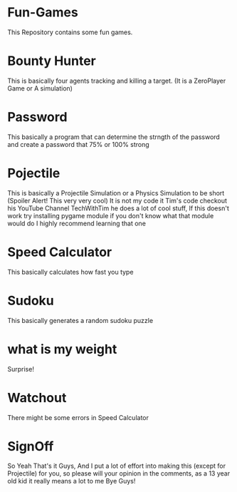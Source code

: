 # Fun-Games
This Repository contains some fun games.

# Bounty Hunter
This is basically four agents tracking and killing a target. (It is a ZeroPlayer Game or A simulation)

# Password
This basically a program that can determine the strngth of the password and create a password that 75% or 100% strong

# Pojectile
This is basically a Projectile Simulation or a Physics Simulation to be short (Spoiler Alert! This very very cool) It is not my code it Tim's code checkout his YouTube Channel TechWithTim he does a lot of cool stuff, If this doesn't work try installing pygame module if you don't know what that module would do I highly recommend learning that one

# Speed Calculator
This basically calculates how fast you type

# Sudoku
This basically generates a random sudoku puzzle

# what is my weight
Surprise!

# Watchout
There might be some errors in Speed Calculator

# SignOff
So Yeah That's it Guys, And I put a lot of effort into making this (except for Projectile) for you, so please will your opinion in the comments, as a 13 year old kid it really means a lot to me Bye Guys!

